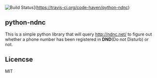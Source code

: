 ![Build Status](https://travis-ci.org/code-haven/python-ndnc.svg?branch=master)](https://travis-ci.org/code-haven/python-ndnc)

python-ndnc
---
This is a simple python library that will query http://ndnc.net/ to figure out whether a phone number has been registered in **DND**(Do not Disturb) or not.

Licencse
---
MIT